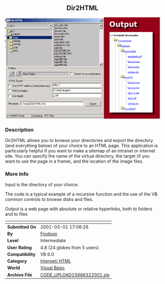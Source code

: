 ﻿<div align="center">

## Dir2HTML

<img src="PIC200132412238505.gif">
</div>

### Description

Dir2HTML allows you to browse your directories and export the directory (and everything below) of your choice to an HTML page. This application is particularly helpful if you want to make a sitemap of an intranet or internet site. You can specify the name of the virtual directory, the target (if you want to use the page in a frame), and the location of the image files.
 
### More Info
 
Input is the directory of your choice.

The code is a typical example of a recursive function and the use of the VB common controls to browse disks and files.

Output is a web page with absolute or relative hyperlinks, both to folders and to files


<span>             |<span>
---                |---
**Submitted On**   |2001-03-01 17:06:26
**By**             |[Frodooo](https://github.com/Planet-Source-Code/PSCIndex/blob/master/ByAuthor/frodooo.md)
**Level**          |Intermediate
**User Rating**    |4.8 (24 globes from 5 users)
**Compatibility**  |VB 6\.0
**Category**       |[Internet/ HTML](https://github.com/Planet-Source-Code/PSCIndex/blob/master/ByCategory/internet-html__1-34.md)
**World**          |[Visual Basic](https://github.com/Planet-Source-Code/PSCIndex/blob/master/ByWorld/visual-basic.md)
**Archive File**   |[CODE\_UPLOAD15686322001\.zip](https://github.com/Planet-Source-Code/frodooo-dir2html__1-21444/archive/master.zip)









